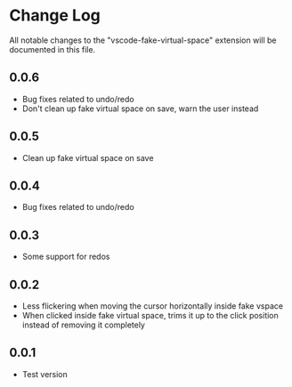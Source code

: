 # Change Log

All notable changes to the "vscode-fake-virtual-space" extension will be documented in this file.

## 0.0.6

- Bug fixes related to undo/redo
- Don't clean up fake virtual space on save, warn the user instead

## 0.0.5

- Clean up fake virtual space on save

## 0.0.4

- Bug fixes related to undo/redo

## 0.0.3

- Some support for redos

## 0.0.2

- Less flickering when moving the cursor horizontally inside fake vspace
- When clicked inside fake virtual space, trims it up to the click position instead of removing it completely

## 0.0.1

- Test version

